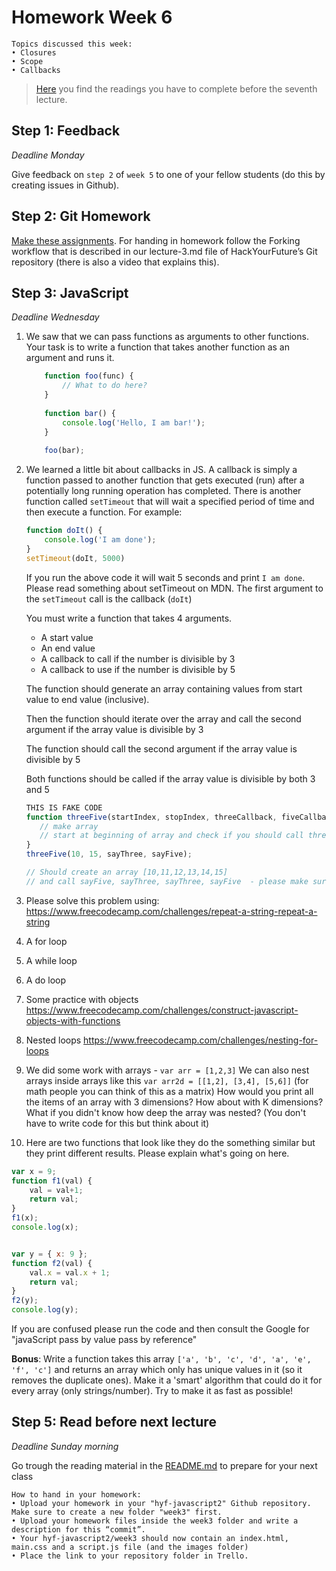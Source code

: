 # Homework Week 6

```
Topics discussed this week:
• Closures
• Scope
• Callbacks
```

>[Here](/Week6/README.md) you find the readings you have to complete before the seventh lecture.

## Step 1: Feedback

_Deadline Monday_

Give feedback on `step 2` of `week 5` to one of your fellow students (do this by creating issues in Github). 

## Step 2: Git Homework

[Make these assignments](https://github.com/HackYourFuture/Git/blob/master/Lecture-3.md). For handing in homework follow the Forking workflow that is described  in our lecture-3.md  file of HackYourFuture’s Git repository (there is also a video that explains this).


## Step 3: JavaScript

_Deadline Wednesday_

1. We saw that we can pass functions as arguments to other functions. Your task is to write a function that takes another function as an argument and runs it. 

    ```js
        function foo(func) {
            // What to do here? 
        }
        
        function bar() {
            console.log('Hello, I am bar!');
        }
        
        foo(bar);
    ```

2. We learned a little bit about callbacks in JS. A callback is simply a function passed to another function that gets executed (run) after a potentially long running operation has completed. There is another function called `setTimeout` that will wait a specified period of time and then execute a function. For example: 

    ```js
    function doIt() {
        console.log('I am done');
    }
    setTimeout(doIt, 5000)
    ```
    If you run the above code it will wait 5 seconds and print `I am done`. Please read something about setTimeout on MDN. The first argument to the `setTimeout` call is the callback (`doIt`)

    You must write a function that takes 4 arguments.
    - A start value 
    - An end value
    - A callback to call if the number is divisible by 3 
    - A callback to use if the number is divisible by 5

    The function should generate an array containing values from start value to end value (inclusive). 

    Then the function should iterate over the array and call the second argument if the array value is divisible by 3

    The function should call the second argument if the array value is divisible by 5 

    Both functions should be called if the array value is divisible by both 3 and 5

    ```js
    THIS IS FAKE CODE 
    function threeFive(startIndex, stopIndex, threeCallback, fiveCallback) {
       // make array 
       // start at beginning of array and check if you should call threeCallback or fiveCallback or go on to next  
    }
    threeFive(10, 15, sayThree, sayFive);

    // Should create an array [10,11,12,13,14,15]
    // and call sayFive, sayThree, sayThree, sayFive  - please make sure you see why these calls are made before you start coding
    ```


3. Please solve this problem using:
https://www.freecodecamp.com/challenges/repeat-a-string-repeat-a-string
 1. A for loop
 2. A while loop
 3. A do loop

4. Some practice with objects 
https://www.freecodecamp.com/challenges/construct-javascript-objects-with-functions

5. Nested loops 
https://www.freecodecamp.com/challenges/nesting-for-loops

6. We did some work with arrays - `var arr = [1,2,3]`
We can also nest arrays inside arrays like this `var arr2d = [[1,2], [3,4], [5,6]]` (for math people you can think of this as a matrix)
How would you print all the items of an array with 3 dimensions? 
How about with K dimensions? 
What if you didn't know how deep the array was nested? (You don't have to write code for this but think about it)

7. Here are two functions that look like they do the something similar but they print different results. Please explain what's going on here.

```js
var x = 9; 
function f1(val) { 
    val = val+1; 
    return val;
}
f1(x);
console.log(x);


var y = { x: 9 };
function f2(val) {
    val.x = val.x + 1;
    return val;
}
f2(y);
console.log(y);
```
If you are confused please run the code and then consult the Google for "javaScript pass by value pass by reference"


__Bonus__: Write a function takes this array `['a', 'b', 'c', 'd', 'a', 'e', 'f', 'c']` and returns an array which only has unique values in it (so it removes the duplicate ones). Make it a 'smart' algorithm that could do it for every array (only strings/number). Try to make it as fast as possible!


## Step 5: Read before next lecture

_Deadline Sunday morning_

Go trough the reading material in the [README.md](/Week6/README.md) to prepare for your next class


```
How to hand in your homework:
• Upload your homework in your "hyf-javascript2" Github repository. Make sure to create a new folder "week3" first. 
• Upload your homework files inside the week3 folder and write a description for this “commit”.
• Your hyf-javascript2/week3 should now contain an index.html, main.css and a script.js file (and the images folder)
• Place the link to your repository folder in Trello.
```
